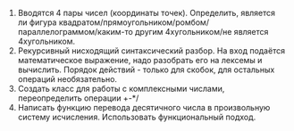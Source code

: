 1. Вводятся 4 пары чисел (координаты точек). Определить, является ли
   фигура квадратом/прямоугольником/ромбом/параллелограммом/каким-то
   другим 4хугольником/не является 4хугольником.
2. Рекурсивный нисходящий синтаксический разбор. На вход подаётся
   математическое выражение, надо разобрать его на лексемы и
   вычислить. Порядок действий - только для скобок, для остальных
   операций необязательно.
3. Создать класс для работы с комплексными числами, переопределить
   операции +-*/
4. Написать функцию перевода десятичного числа в произвольную систему
   исчисления. Использовать функциональный подход.
